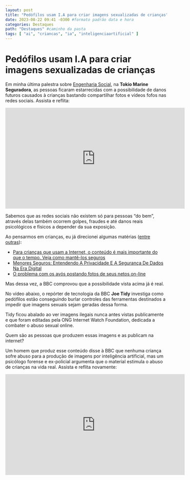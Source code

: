 ```yaml
---
layout: post
title: "Pedófilos usam I.A para criar imagens sexualizadas de crianças" #titulo para a barra de enderecos
date: 2023-08-22 09:41 -0300 #formato padrão data e hora
categories: Destaques
path: "Destaques" #caminho da pasta
tags: [ "ai", "criancas", "ia", "inteligenciaartificial" ]
---
```


# Pedófilos usam I.A para criar imagens sexualizadas de crianças

Em minha última palestra sobre [Engenharia Social](https://gustavosaez.github.io/tag/engenhariasocial/), na **Tokio Marine Seguradora**, as pessoas ficaram estarrecidas com a possibilidade de danos futuros causados à crianças bastando compartilhar fotos e vídeos fofos nas redes sociais. Assista e reflita:
<iframe width="560" height="315" src="https://www.youtube.com/embed/mZJcqMPUAQ0?si=4tK3PWafOlx-qvk9" title="YouTube video player" frameborder="0" allow="accelerometer; autoplay; clipboard-write; encrypted-media; gyroscope; picture-in-picture; web-share" allowfullscreen></iframe>

Sabemos que as redes sociais não existem só para pessoas “do bem”, através delas também ocorrem golpes, fraudes e até danos reais psicológicos e físicos a depender da sua exposição.

Ao pensarmos em crianças, eu já direcionei algumas matérias ([entre outras](https://gustavosaez.github.io/tag/criancas/)):

*   [Para crianças que usam a Internet, o conteúdo é mais importante do que o tempo. Veja como mantê-los seguros](https://gustavosaez.github.io/post/2023/04/24/menores-seguros-entendendo-a-privacidade-e-a-seguranca-de-dados-na-era-digital.html)
*   [Menores Seguros: Entendendo A Privacidade E A Segurança De Dados Na Era Digital](https://gustavosaez.github.io/post/2023/04/24/menores-seguros-entendendo-a-privacidade-e-a-seguranca-de-dados-na-era-digital.html)
*   [O problema com os avós postando fotos de seus netos on-line](https://gustavosaez.github.io/post/2022/08/16/o-problema-com-os-avos-postando-fotos-de-seus-netos-on-line.html)

Mas dessa vez, a BBC comprovou que a possibilidade vista acima já é real. 

No vídeo abaixo, o repórter de tecnologia da BBC **Joe Tidy** investiga como pedófilos estão conseguindo burlar controles das ferramentas destinados a impedir que imagens sexuais sejam geradas dessa forma. 

Tidy ficou abalado ao ver imagens ilegais nunca antes vistas publicamente e que foram editadas pela ONG Internet Watch Foundation, dedicada a combater o abuso sexual online.

Quem são as pessoas que produzem essas imagens e as publicam na internet? 

Um homem que produz esse conteúdo disse à BBC que nenhuma criança sofre abuso para a produção de imagens por inteligência artificial, mas um psicólogo forense e ex-policial argumenta que o material estimula o abuso de crianças na vida real. Assista e reflita novamente:

<iframe width="560" height="315" src="https://www.youtube.com/embed/42xAEPb06os?si=AurRNznmvC0aikvq" title="YouTube video player" frameborder="0" allow="accelerometer; autoplay; clipboard-write; encrypted-media; gyroscope; picture-in-picture; web-share" allowfullscreen></iframe>